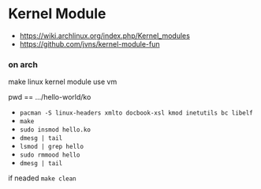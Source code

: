 # Kernel Module
- https://wiki.archlinux.org/index.php/Kernel_modules
- https://github.com/jvns/kernel-module-fun

### on arch
make linux kernel module
use vm

pwd == .../hello-world/ko

- `pacman -S linux-headers xmlto docbook-xsl kmod inetutils bc libelf`
- `make`
- `sudo insmod hello.ko`
- `dmesg | tail`
- `lsmod | grep hello`
- `sudo rmmood hello`
- `dmesg | tail`

if neaded
`make clean`
